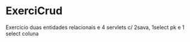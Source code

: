 # ExerciCrud
Exercício duas entidades relacionais e 4 servlets c/ 2sava, 1select pk e 1 select coluna
